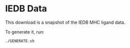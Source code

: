 # IEDB Data

This download is a snapshot of the IEDB MHC ligand data.

To generate it, run:

```
./GENERATE.sh
```